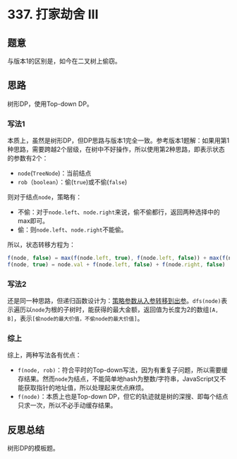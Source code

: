 # 337. 打家劫舍 III

## 题意

与版本1的区别是，如今在二叉树上偷窃。

## 思路

树形DP，使用Top-down DP。

### 写法1

本质上，虽然是树形DP，但DP思路与版本1完全一致。参考版本1题解：如果用第1种思路，需要跨越2个层级，在树中不好操作，所以使用第2种思路，即表示状态的参数有2个：

- `node`(`TreeNode`)：当前结点
- `rob`（`boolean`）：偷(`true`)或不偷(`false`)

则对于结点`node`，策略有：

- 不偷：对于`node.left`、`node.right`来说，偷不偷都行，返回两种选择中的max即可。
- 偷：则`node.left`、`node.right`不能偷。

所以，状态转移方程为：

```js
f(node, false) = max(f(node.left, true), f(node.left, false)) + max(f(node.right, true), f(node.right, false))
f(node, true) = node.val + f(node.left, false) + f(node.right, false)
```

### 写法2

还是同一种思路，但递归函数设计为：<u>策略参数从入参转移到出参</u>。`dfs(node)`表示遍历以`node`为根的子树时，能获得的最大金额，返回值为长度为2的数组`[A, B]`，表示`[偷node的最大价值，不偷node的最大价值]`。

### 综上

综上，两种写法各有优点：

- `f(node, rob)`：符合平时的Top-down写法，因为有重复子问题，所以需要缓存结果。然而`node`为结点，不能简单地hash为整数/字符串，JavaScript又不能获取指针的地址值，所以处理起来优点麻烦。
- `f(node)`：本质上也是Top-down DP，但它的轨迹就是树的深搜、即每个结点只求一次，所以不必手动缓存结果。

## 反思总结

树形DP的模板题。
